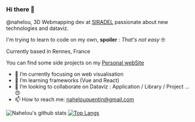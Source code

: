 ### Hi there 👋

@nahelou, 3D Webmapping dev at [SIRADEL](https://www.siradel.com/) passionate about new technologies and dataviz. 

I'm trying to learn to code on my own, **spoiler** : *That's not easy* :nerd_face:

Currently based in Rennes, France

You can find some side projects on my [Personal webSite](https://nahelou.github.io/)

- 🔭 I’m currently focusing on web visualisation
- 🌱 I’m learning frameworks (Vue and React)
- 👯 I’m looking to collaborate on Dataviz : Application / Library / Project ... 😍
- 📫 How to reach me: nahelouquentin@gmail.com


![Nahelou's github stats](https://github-readme-stats.vercel.app/api?username=nahelou&show_icons=true)
[![Top Langs](https://github-readme-stats.vercel.app/api/top-langs/?username=nahelou)](https://github.com/nahelou/github-readme-stats)
